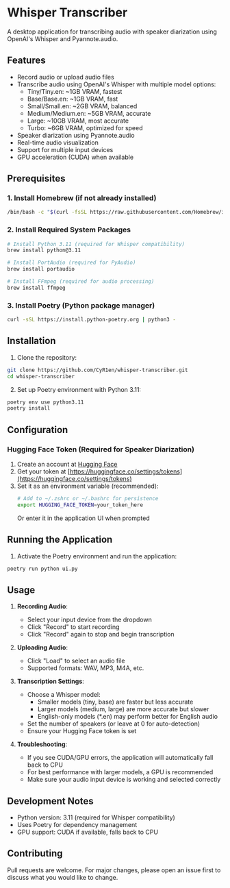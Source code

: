 # Whisper Transcriber

A desktop application for transcribing audio with speaker diarization using OpenAI's Whisper and Pyannote.audio.

## Features
- Record audio or upload audio files
- Transcribe audio using OpenAI's Whisper with multiple model options:
  - Tiny/Tiny.en: ~1GB VRAM, fastest
  - Base/Base.en: ~1GB VRAM, fast
  - Small/Small.en: ~2GB VRAM, balanced
  - Medium/Medium.en: ~5GB VRAM, accurate
  - Large: ~10GB VRAM, most accurate
  - Turbo: ~6GB VRAM, optimized for speed
- Speaker diarization using Pyannote.audio
- Real-time audio visualization
- Support for multiple input devices
- GPU acceleration (CUDA) when available

## Prerequisites

### 1. Install Homebrew (if not already installed)
```bash
/bin/bash -c "$(curl -fsSL https://raw.githubusercontent.com/Homebrew/install/HEAD/install.sh)"
```

### 2. Install Required System Packages
```bash
# Install Python 3.11 (required for Whisper compatibility)
brew install python@3.11

# Install PortAudio (required for PyAudio)
brew install portaudio

# Install FFmpeg (required for audio processing)
brew install ffmpeg
```

### 3. Install Poetry (Python package manager)
```bash
curl -sSL https://install.python-poetry.org | python3 -
```

## Installation

1. Clone the repository:
```bash
git clone https://github.com/CyR1en/whisper-transcriber.git
cd whisper-transcriber
```

2. Set up Poetry environment with Python 3.11:
```bash
poetry env use python3.11
poetry install
```

## Configuration

### Hugging Face Token (Required for Speaker Diarization)

1. Create an account at [Hugging Face](https://huggingface.co)
2. Get your token at [https://huggingface.co/settings/tokens](https://huggingface.co/settings/tokens)
3. Set it as an environment variable (recommended):
   ```bash
   # Add to ~/.zshrc or ~/.bashrc for persistence
   export HUGGING_FACE_TOKEN=your_token_here
   ```
   Or enter it in the application UI when prompted

## Running the Application

1. Activate the Poetry environment and run the application:
```bash
poetry run python ui.py
```

## Usage

1. **Recording Audio**:
   - Select your input device from the dropdown
   - Click "Record" to start recording
   - Click "Record" again to stop and begin transcription

2. **Uploading Audio**:
   - Click "Load" to select an audio file
   - Supported formats: WAV, MP3, M4A, etc.

3. **Transcription Settings**:
   - Choose a Whisper model:
     - Smaller models (tiny, base) are faster but less accurate
     - Larger models (medium, large) are more accurate but slower
     - English-only models (*.en) may perform better for English audio
   - Set the number of speakers (or leave at 0 for auto-detection)
   - Ensure your Hugging Face token is set

4. **Troubleshooting**:
   - If you see CUDA/GPU errors, the application will automatically fall back to CPU
   - For best performance with larger models, a GPU is recommended
   - Make sure your audio input device is working and selected correctly

## Development Notes

- Python version: 3.11 (required for Whisper compatibility)
- Uses Poetry for dependency management
- GPU support: CUDA if available, falls back to CPU

## Contributing
Pull requests are welcome. For major changes, please open an issue first to discuss what you would like to change.
